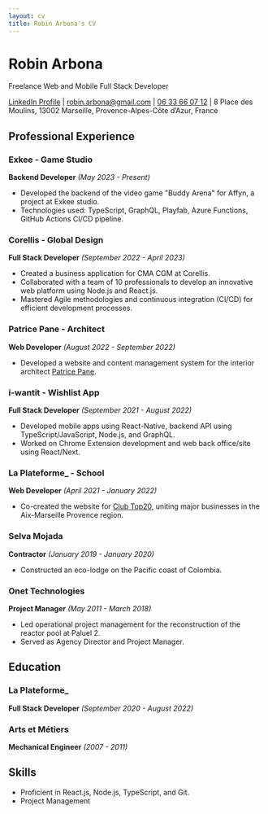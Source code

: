 ```yaml
---
layout: cv
title: Robin Arbona's CV
---
```


# Robin Arbona
Freelance Web and Mobile Full Stack Developer

<div id="webaddress">
<a href="https://www.linkedin.com/in/robin-arbona-7669761a2/">LinkedIn Profile</a>
| <a href="mailto:robin.arbona@gmail.com">robin.arbona@gmail.com</a>
| <a href="tel:+33633660712">06 33 66 07 12</a>
| 8 Place des Moulins, 13002 Marseille, Provence-Alpes-Côte d’Azur, France
</div>

## Professional Experience

### Exkee - Game Studio
**Backend Developer** *(May 2023 - Present)*
- Developed the backend of the video game "Buddy Arena" for Affyn, a project at Exkee studio.
- Technologies used: TypeScript, GraphQL, Playfab, Azure Functions, GitHub Actions CI/CD pipeline.

### Corellis - Global Design
**Full Stack Developer** *(September 2022 - April 2023)*
- Created a business application for CMA CGM at Corellis.
- Collaborated with a team of 10 professionals to develop an innovative web platform using Node.js and React.js.
- Mastered Agile methodologies and continuous integration (CI/CD) for efficient development processes.

### Patrice Pane - Architect
**Web Developer** *(August 2022 - September 2022)*
- Developed a website and content management system for the interior architect [Patrice Pane](https://www.patricepane.com/).

### i-wantit - Wishlist App
**Full Stack Developer** *(September 2021 - August 2022)*
- Developed mobile apps using React-Native, backend API using TypeScript/JavaScript, Node.js, and GraphQL.
- Worked on Chrome Extension development and web back office/site using React/Next.

### La Plateforme_ - School
**Web Developer** *(April 2021 - January 2022)*
- Co-created the website for [Club Top20](https://clubtop20.com/), uniting major businesses in the Aix-Marseille Provence region.

### Selva Mojada
**Contractor** *(January 2019 - January 2020)*
- Constructed an eco-lodge on the Pacific coast of Colombia.

### Onet Technologies
**Project Manager** *(May 2011 - March 2018)*
- Led operational project management for the reconstruction of the reactor pool at Paluel 2.
- Served as Agency Director and Project Manager.

## Education

### La Plateforme_
**Full Stack Developer** *(September 2020 - August 2022)*

### Arts et Métiers
**Mechanical Engineer** *(2007 - 2011)*

## Skills

- Proficient in React.js, Node.js, TypeScript, and Git.
- Project Management

<!-- ### Footer

Last updated: [Date] -->
